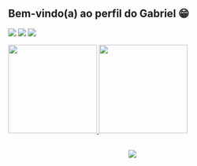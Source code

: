 ## Bem-vindo(a) ao perfil do Gabriel 😁

<div> 
  <a href="https://www.linkedin.com/in/felipe-gabriel-179056266/" alt="Linkedin">
  <img src="https://img.shields.io/badge/-Linkedin-0e76a8?style=flat-square&logo=Linkedin&logoColor=white&link=https:https://www.linkedin.com/in/felipe-gabriel-179056266/" /></a> 
  <a href="mailto:felipegabrielsr03@gmail.com"> <img src = "https://img.shields.io/badge/-Gmail-FF0000?style=flat-square&labelColor=FF0000&logo=gmail&logoColor=white" target=_blank></a>
  <a href="https://api.whatsapp.com/send?phone=5575998792762" alt="WhatsApp">
  <img src="https://img.shields.io/badge/-WhatsApp-25d366?style=flat-square&labelColor=25d366&logo=whatsapp&logoColor=white&link=http://api.whatsapp.com/send?1=pt_BR&phone=5511994223176"/></a>
  <p align="center">
</div>
 
 <div>
   <a href="https://github.com/Gabbr1">
   <img height="180em" src="https://github-readme-stats.vercel.app/api?username=Gabbr1&show_icons=true&theme=dark&include_all_commits=true&count_private=true"/>
   <img height="180em" src="https://github-readme-stats.vercel.app/api/top-langs/?username=Gabbr1&layout=compact&langs_count=6&theme=dark"/>

</div>
 <br>
 
<p align="center">
  <a href="https://github.com/Gabbr1">
    <img
      align="center"
      src="https://github-profile-trophy.vercel.app/?username=Gabbr1&theme=onedark&no-frame=true&row=1&&margin-w=20&no-bg=true"
    />
  </a>
</a>
</p>
